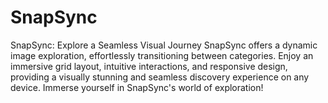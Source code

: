 # SnapSync
SnapSync: Explore a Seamless Visual Journey  SnapSync offers a dynamic image exploration, effortlessly transitioning between categories. Enjoy an immersive grid layout, intuitive interactions, and responsive design, providing a visually stunning and seamless discovery experience on any device. Immerse yourself in SnapSync's world of exploration!

